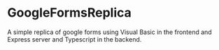 # GoogleFormsReplica
A simple replica of google forms using Visual Basic in the frontend and Express server and Typescript in the backend.
